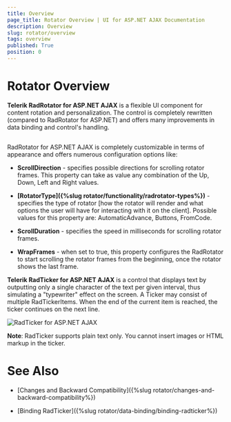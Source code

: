 ```yaml
---
title: Overview
page_title: Rotator Overview | UI for ASP.NET AJAX Documentation
description: Overview
slug: rotator/overview
tags: overview
published: True
position: 0
---
```


# Rotator Overview

**Telerik RadRotator for ASP.NET AJAX** is a flexible UI component for content rotation and personalization. The control is completely rewritten (compared to RadRotator for ASP.NET) and offers many improvements in data binding and control's handling.

##

RadRotator for ASP.NET AJAX is completely customizable in terms of appearance and offers numerous configuration options like:

* **ScrollDirection** - specifies possible directions for scrolling rotator frames. This property can take as value any combination of the Up, Down, Left and Right values.

* **[RotatorType]({%slug rotator/functionality/radrotator-types%})** - specifies the type of rotator [how the rotator will render and what options the user will have for interacting with it on the client]. Possible values for this property are: AutomaticAdvance, Buttons, FromCode.

* **ScrollDuration** - specifies the speed in milliseconds for scrolling rotator frames.

* **WrapFrames** - when set to true, this property configures the RadRotator to start scrolling the rotator frames from the beginning, once the rotator shows the last frame.

**Telerik RadTicker for ASP.NET AJAX** is a control that displays text by outputting only a single character of the text per given interval, thus simulating a "typewriter" effect on the screen. A Ticker may consist of multiple RadTickerItems. When the end of the current item is reached, the ticker continues on the next line.

![RadTicker for ASP.NET AJAX](images/rotator-ticker_overview.png)

**Note**: RadTicker supports plain text only. You cannot insert images or HTML markup in the ticker.

# See Also

 * [Changes and Backward Compatibility]({%slug rotator/changes-and-backward-compatibility%})

 * [Binding RadTicker]({%slug rotator/data-binding/binding-radticker%})
